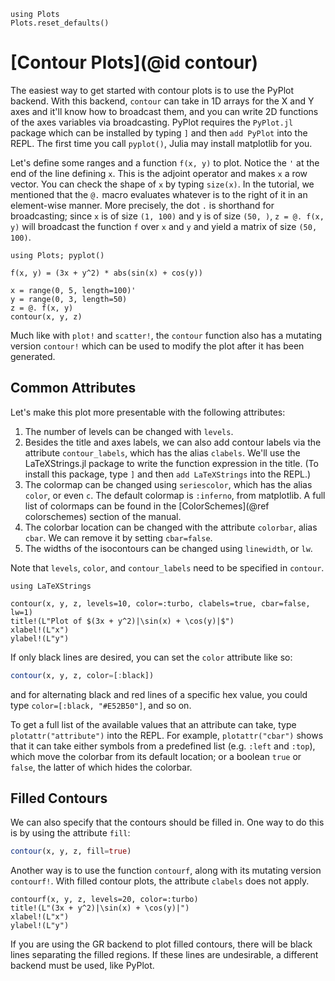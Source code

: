 ```@setup contour
using Plots
Plots.reset_defaults()
```

# [Contour Plots](@id contour)

The easiest way to get started with contour plots is to use the PyPlot backend. With this backend, `contour` can
take in 1D arrays for the X and Y axes and it'll know how to broadcast them, and you can write 2D functions of the
axes variables via broadcasting. PyPlot requires the `PyPlot.jl` package which can be installed by typing `]` and
then `add PyPlot` into the REPL. The first time you call `pyplot()`, Julia may install matplotlib for you.

Let's define some ranges and a function `f(x, y)` to plot. Notice the `'` at the end of the line defining `x`. 
This is the adjoint operator and makes `x` a row vector. You can check the shape of `x` by typing `size(x)`. In the
tutorial, we mentioned that the `@.` macro evaluates whatever is to the right of it in an element-wise manner. More
precisely, the dot `.` is shorthand for broadcasting; since `x` is of size `(1, 100)` and y is of size `(50, )`, 
`z = @. f(x, y)` will broadcast the function `f` over `x` and `y` and yield a matrix of size `(50, 100)`.

```@example contour
using Plots; pyplot()

f(x, y) = (3x + y^2) * abs(sin(x) + cos(y))

x = range(0, 5, length=100)'
y = range(0, 3, length=50)
z = @. f(x, y)
contour(x, y, z)
```

Much like with `plot!` and `scatter!`, the `contour` function also has a mutating version `contour!` which can be
used to modify the plot after it has been generated.

## Common Attributes

Let's make this plot more presentable with the following attributes:

1. The number of levels can be changed with `levels`. 
2. Besides the title and axes labels, we can also add contour labels via the attribute `contour_labels`, which has the
alias `clabels`. We'll use the LaTeXStrings.jl package to write the function expression in the title. (To install this
package, type `]` and then `add LaTeXStrings` into the REPL.)
3. The colormap can be changed using `seriescolor`, which has the alias `color`, or even `c`. The default colormap is 
`:inferno`, from matplotlib. A full list of colormaps can be found in the [ColorSchemes](@ref colorschemes) section of 
the manual.
4. The colorbar location can be changed with the attribute `colorbar`, alias `cbar`. We can remove it by setting
`cbar=false`.
5. The widths of the isocontours can be changed using `linewidth`, or `lw`.

Note that `levels`, `color`, and `contour_labels` need to be specified in `contour`.

```@example contour
using LaTeXStrings

contour(x, y, z, levels=10, color=:turbo, clabels=true, cbar=false, lw=1)
title!(L"Plot of $(3x + y^2)|\sin(x) + \cos(y)|$")
xlabel!(L"x")
ylabel!(L"y")
```

If only black lines are desired, you can set the `color` attribute like so:

```julia
contour(x, y, z, color=[:black])
```

and for alternating black and red lines of a specific hex value, you could type `color=[:black, "#E52B50"]`, and so on.

To get a full list of the available values that an attribute can take, type `plotattr("attribute")` into the REPL. For
example, `plotattr("cbar")` shows that it can take either symbols from a predefined list (e.g. `:left` and `:top`), 
which move the colorbar from its default location; or a boolean `true` or `false`, the latter of which hides the 
colorbar.

## Filled Contours

We can also specify that the contours should be filled in. One way to do this is by using the attribute `fill`:

```julia
contour(x, y, z, fill=true)
```

Another way is to use the function `contourf`, along with its mutating version `contourf!`. With filled contour plots,
the attribute `clabels` does not apply.

```@example contour
contourf(x, y, z, levels=20, color=:turbo)
title!(L"(3x + y^2)|\sin(x) + \cos(y)|")
xlabel!(L"x")
ylabel!(L"y")
```

If you are using the GR backend to plot filled contours, there will be black lines separating the filled regions. If
these lines are undesirable, a different backend must be used, like PyPlot.